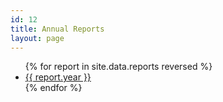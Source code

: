 ```yaml
---
id: 12
title: Annual Reports
layout: page
---
```


<ul>
{% for report in site.data.reports reversed %}
  <li><a href="/reports/{{ report.link }}">{{ report.year }}</a></li>
{% endfor %}
</ul>
